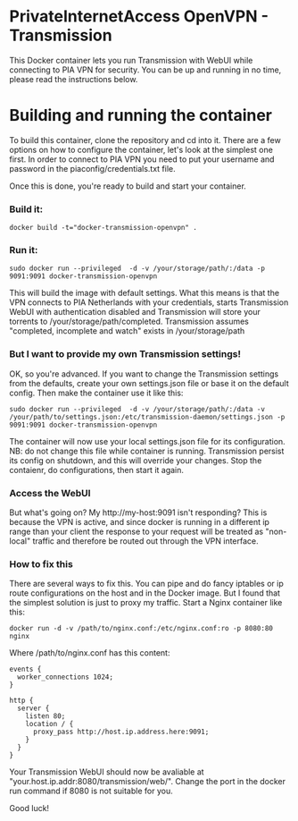 PrivateInternetAccess OpenVPN - Transmission
===
This Docker container lets you run Transmission with WebUI while connecting to PIA VPN for security. You can be up and running in no time, please read the instructions below.

# Building and running the container
To build this container, clone the repository and cd into it. There are a few options on how to configure the container, let's look at the simplest one first. In order to connect to PIA VPN you need to put your username and password in the piaconfig/credentials.txt file.

Once this is done, you're ready to build and start your container.

### Build it:
```
docker build -t="docker-transmission-openvpn" .
```
### Run it:
```
sudo docker run --privileged  -d -v /your/storage/path/:/data -p 9091:9091 docker-transmission-openvpn
```

This will build the image with default settings. What this means is that the VPN connects to PIA Netherlands with your credentials, starts Transmission WebUI with authentication disabled and Transmission will store your torrents to /your/storage/path/completed. Transmission assumes "completed, incomplete and watch" exists in /your/storage/path

### But I want to provide my own Transmission settings!
OK, so you're advanced. If you want to change the Transmission settings from the defaults, create your own settings.json file or base it on the default config. Then make the container use it like this:
```
sudo docker run --privileged  -d -v /your/storage/path/:/data -v /your/path/to/settings.json:/etc/transmission-daemon/settings.json -p 9091:9091 docker-transmission-openvpn
```

The container will now use your local settings.json file for its configuration.
NB: do not change this file while container is running. Transmission persist its config on shutdown, and this will override your changes. Stop the contaienr, do configurations, then start it again.

### Access the WebUI
But what's going on? My http://my-host:9091 isn't responding?
This is because the VPN is active, and since docker is running in a different ip range than your client the response to your request will be treated as "non-local" traffic and therefore be routed out through the VPN interface.

### How to fix this
There are several ways to fix this. You can pipe and do fancy iptables or ip route configurations on the host and in the Docker image. But I found that the simplest solution is just to proxy my traffic. Start a Nginx container like this:
```
docker run -d -v /path/to/nginx.conf:/etc/nginx.conf:ro -p 8080:80 nginx
```
Where /path/to/nginx.conf has this content:
```
events {
  worker_connections 1024;
}

http {
  server {
    listen 80;
    location / {
      proxy_pass http://host.ip.address.here:9091;
    }
  }
}
```
Your Transmission WebUI should now be avaliable at "your.host.ip.addr:8080/transmission/web/".
Change the port in the docker run command if 8080 is not suitable for you.

Good luck!
